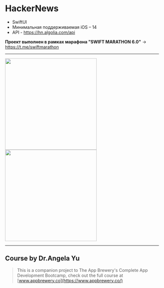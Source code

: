 #  HackerNews

* SwiftUI
* Минимальная поддерживаемая iOS – 14
* API - https://hn.algolia.com/api

**Проект выполнен в рамках марафона "SWIFT MARATHON 6.0"** -> https://t.me/swiftmarathon

---
<p>
<img src="https://user-images.githubusercontent.com/86955276/226139671-1352a836-8528-4acf-8b9f-cab944a97baf.gif" width="300">
<img src="https://user-images.githubusercontent.com/86955276/226139690-89a5b9b5-729a-4b43-a2eb-50c85ff876f9.gif" width="300">
</p>

---
  ## Course by Dr.Angela Yu

>This is a companion project to The App Brewery's Complete App Development Bootcamp, check out the full course at [www.appbrewery.co](https://www.appbrewery.co/)

